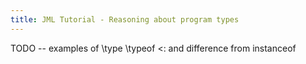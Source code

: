 ```yaml
---
title: JML Tutorial - Reasoning about program types
---
```


TODO -- examples of \type \typeof <: and difference from instanceof


